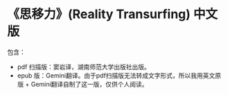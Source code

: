 # 《思移力》(Reality Transurfing) 中文版
包含：
- pdf 扫描版：窦岩译，湖南师范大学出版社出版。
- epub 版：Gemini翻译。由于pdf扫描版无法转成文字形式，所以我用英文原版 + Gemini翻译自制了这一版，仅供个人阅读。

